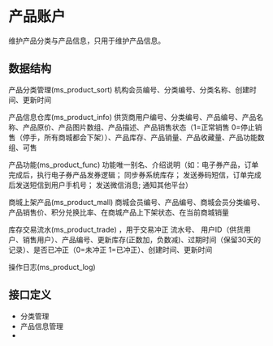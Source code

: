 # 产品账户

维护产品分类与产品信息，只用于维护产品信息。

## 数据结构

产品分类管理(ms_product_sort)
机构会员编号、分类编号、分类名称、创建时间、更新时间

产品信息仓库(ms_product_info) 
供货商用户编号、分类编号、产品编号、产品名称、产品原价、产品图片数组、产品描述、产品销售状态（1=正常销售 0=停止销售（停手，所有商城都会下架））、产品库存、产品销量、产品收藏量、产品功能数组、可售

产品功能(ms_product_func)
功能唯一别名、介绍说明（如：电子券产品，订单完成后，执行电子券产品发券逻辑； 同步券系统库存；  发送券码短信，订单完成后发送短信到用户手机号；  发送微信消息; 通知其他平台）

商城上架产品(ms_product_mall)
商城会员编号、产品编号、商城会员分类编号、产品销售价、积分兑换比率、在商城产品上下架状态、在当前商城销量

库存交易流水(ms_product_trade)  ，用于交易冲正
流水号、 用户ID（供货用户、销售用户）、产品编号、更新库存(正数加，负数减)、过期时间（保留30天的记录）、是否已冲正（0=未冲正 1=已冲正）、创建时间、更新时间

操作日志(ms_product_log)





## 接口定义

- 分类管理
- 产品信息管理
- 
 
